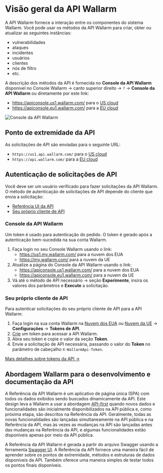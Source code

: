 [user-roles-article]:    ../user-guides/settings/users.md#user-roles
[img-api-tokens-edit]:   ../images/api-tokens-edit.png

# Visão geral da API Wallarm

A API Wallarm fornece a interação entre os componentes do sistema Wallarm. Você pode usar os métodos da API Wallarm para criar, obter ou atualizar as seguintes instâncias:

* vulnerabilidades
* ataques
* incidentes
* usuários
* clientes
* nós de filtro
* etc.

A descrição dos métodos da API é fornecida no **Console da API Wallarm** disponível no Console Wallarm → canto superior direito → `?` → **Console da API Wallarm** ou diretamente por este link:

* https://apiconsole.us1.wallarm.com/ para o [US cloud](../about-wallarm/overview.md#us-cloud)
* https://apiconsole.eu1.wallarm.com/ para a [EU cloud](../about-wallarm/overview.md#eu-cloud)

![Console da API Wallarm](../images/wallarm-api-reference.png)

## Ponto de extremidade da API

As solicitações de API são enviadas para o seguinte URL:

* `https://us1.api.wallarm.com/` para o [US cloud](../about-wallarm/overview.md#us-cloud)
* `https://api.wallarm.com/` para a [EU cloud](../about-wallarm/overview.md#eu-cloud)

## Autenticação de solicitações de API

Você deve ser um usuário verificado para fazer solicitações da API Wallarm. O método de autenticação de solicitações de API depende do cliente que envia a solicitação:

* [Referência UI da API](#api-reference-ui)
* [Seu próprio cliente de API](#your-own-api-client)

### Console da API Wallarm

Um token é usado para autenticação do pedido. O token é gerado após a autenticação bem-sucedida na sua conta Wallarm.

1. Faça login no seu Console Wallarm usando o link:
    * https://us1.my.wallarm.com/ para a nuvem dos EUA
    * https://my.wallarm.com/ para a nuvem da UE
2. Atualize a página do Console da API Wallarm usando o link:
    * https://apiconsole.us1.wallarm.com/ para a nuvem dos EUA
    * https://apiconsole.eu1.wallarm.com/ para a nuvem da UE
3. Vá até o método de API necessário → seção **Experimente**, insira os valores dos parâmetros e **Execute** a solicitação.

### Seu próprio cliente de API

Para autenticar solicitações do seu próprio cliente de API para a API Wallarm:

1. Faça login na sua conta Wallarm na [Nuvem dos EUA](https://us1.my.wallarm.com/) ou [Nuvem da UE](https://my.wallarm.com/) → **Configurações** → **Tokens de API**.
1. [Crie](../user-guides/settings/api-tokens.md#configuring-tokens) um token para acessar a API Wallarm.
1. Abra seu token e copie o valor da seção **Token**.
1. Envie a solicitação de API necessária, passando o valor do **Token** no parâmetro de cabeçalho `X-WallarmApi-Token`.

[Mais detalhes sobre tokens da API →](../user-guides/settings/api-tokens.md)

<!-- ## Restrições da API

A Wallarm limita o número de chamadas à API a 500 solicitações por segundo. -->

## Abordagem Wallarm para o desenvolvimento e documentação da API

A Referência da API Wallarm é um aplicativo de página única (SPA) com todos os dados exibidos sendo buscados dinamicamente da API. Este design leva a Wallarm a usar a abordagem [API-first](https://swagger.io/resources/articles/adopting-an-api-first-approach/) quando novos dados e funcionalidades são inicialmente disponibilizados na API pública e, como próxima etapa, são descritos na Referência da API. Geralmente, todas as novas funcionalidades são lançadas simultaneamente na API pública e na Referência da API, mas às vezes as mudanças na API são lançadas antes das mudanças na Referência da API, e algumas funcionalidades estão disponíveis apenas por meio da API pública.

A Referência da API Wallarm é gerada a partir do arquivo Swagger usando a ferramenta [Swagger UI](https://swagger.io/tools/swagger-ui/). A Referência da API fornece uma maneira fácil de aprender sobre os pontos de extremidade, métodos e estruturas de dados disponíveis da API. Também oferece uma maneira simples de testar todos os pontos finais disponíveis.